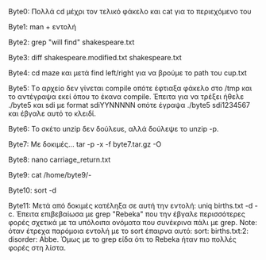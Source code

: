 Byte0: Πολλά cd μέχρι τον τελικό φάκελο και cat για το περιεχόμενο του

Byte1: man + εντολή

Byte2: grep "will find" shakespeare.txt

Byte3: diff shakespeare.modified.txt shakespeare.txt

Byte4: cd maze και μετά find left/right για να βρούμε το path του cup.txt

Byte5: Tο αρχείο δεν γίνεται compile οπότε έφτιαξα φάκελο στο /tmp και το αντέγραψα εκεί όπου το έκανα compile. Έπειτα για να τρέξει ήθελε ./byte5 και sdi με format sdiYYNNNNN οπότε έγραψα ./byte5 sdi1234567 και έβγαλε αυτό 
το κλειδί.

Byte6: To σκέτο unzip δεν δούλευε, αλλά δούλεψε το unzip -p.

Byte7: Με δοκιμές...  tar -p -x -f byte7.tar.gz -O

Byte8: nano carriage_return.txt

Byte9: cat /home/byte9/-

Byte10: sort -d

Byte11: Μετά από δοκιμές κατέληξα σε αυτή την εντολή: uniq births.txt -d -c. Έπειτα επιβεβαίωσα με grep "Rebeka" που την έβγαλε περισσότερες φορές σχετικά με τα υπόλοιπα ονόματα που συνέκρινα πάλι με grep. 
Note: όταν έτρεχα παρόμοια εντολή με το sort έπαιρνα αυτό: sort: births.txt:2: disorder: Abbe. Όμως με το grep είδα ότι το Rebeka ήταν πιο πολλές φορές στη λίστα. 
